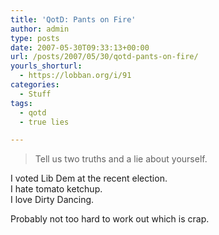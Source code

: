 ```yaml
---
title: 'QotD: Pants on Fire'
author: admin
type: posts
date: 2007-05-30T09:33:13+00:00
url: /posts/2007/05/30/qotd-pants-on-fire/
yourls_shorturl:
  - https://lobban.org/i/91
categories:
  - Stuff
tags:
  - qotd
  - true lies

---
```

> Tell us two truths and a lie about yourself. 

I voted Lib Dem at the recent election.  
I hate tomato ketchup.  
I love Dirty Dancing.

Probably not too hard to work out which is crap.